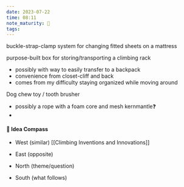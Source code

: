 ```yaml
---
date: 2023-07-22
time: 08:11
note_maturity: 🌱
tags: 
---
```


buckle-strap-clamp system for changing fitted sheets on a mattress

purpose-built box for storing/transporting a climbing rack 
- possibly with way to easily transfer to a backpack
- convenience from closet-cliff and back 
- comes from my difficulty staying organized while moving around

Dog chew toy / tooth brusher
- possibly a rope with a foam core and mesh kernmantle❓
- 













 #### 🧭  Idea Compass
- West  (similar) 
[[Climbing Inventions and Innovations]]

- East (opposite)

- North (theme/question)

- South (what follows)
